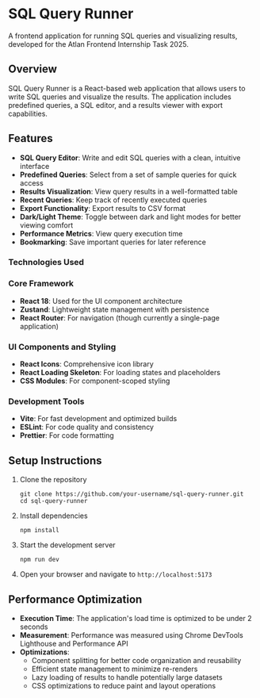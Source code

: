 # SQL Query Runner

A frontend application for running SQL queries and visualizing results, developed for the Atlan Frontend Internship Task 2025.

## Overview

SQL Query Runner is a React-based web application that allows users to write SQL queries and visualize the results. The application includes predefined queries, a SQL editor, and a results viewer with export capabilities.

## Features

- **SQL Query Editor**: Write and edit SQL queries with a clean, intuitive interface
- **Predefined Queries**: Select from a set of sample queries for quick access
- **Results Visualization**: View query results in a well-formatted table
- **Recent Queries**: Keep track of recently executed queries
- **Export Functionality**: Export results to CSV format
- **Dark/Light Theme**: Toggle between dark and light modes for better viewing comfort
- **Performance Metrics**: View query execution time
- **Bookmarking**: Save important queries for later reference

### Technologies Used

### Core Framework

-   **React 18**: Used for the UI component architecture
-   **Zustand**: Lightweight state management with persistence
-   **React Router**: For navigation (though currently a single-page application)

### UI Components and Styling

-   **React Icons**: Comprehensive icon library
-   **React Loading Skeleton**: For loading states and placeholders
-   **CSS Modules**: For component-scoped styling

### Development Tools

-   **Vite**: For fast development and optimized builds
-   **ESLint**: For code quality and consistency
-   **Prettier**: For code formatting

## Setup Instructions

1. Clone the repository
   ```
   git clone https://github.com/your-username/sql-query-runner.git
   cd sql-query-runner
   ```

2. Install dependencies
   ```
   npm install
   ```

3. Start the development server
   ```
   npm run dev
   ```

4. Open your browser and navigate to `http://localhost:5173`

## Performance Optimization

- **Execution Time**: The application's load time is optimized to be under 2 seconds
- **Measurement**: Performance was measured using Chrome DevTools Lighthouse and Performance API
- **Optimizations**:
  - Component splitting for better code organization and reusability
  - Efficient state management to minimize re-renders
  - Lazy loading of results to handle potentially large datasets
  - CSS optimizations to reduce paint and layout operations
